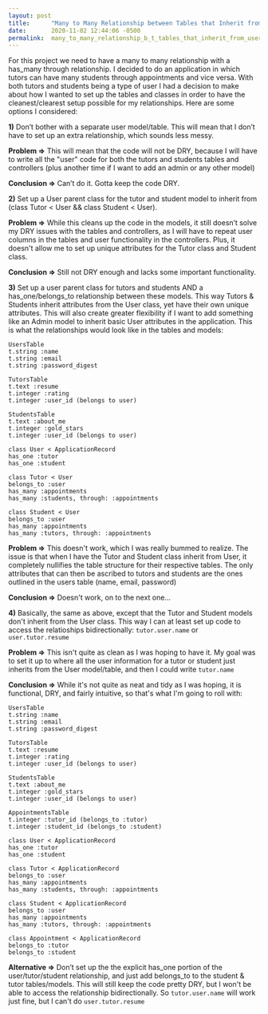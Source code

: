 ```yaml
---
layout: post
title:      "Many to Many Relationship between Tables that Inherit from User Table"
date:       2020-11-02 12:44:06 -0500
permalink:  many_to_many_relationship_b_t_tables_that_inherit_from_user_table
---
```



For this project we need to have a many to many relationship with a has_many through relationship. I decided to do an application in which tutors can have many students through appointments and vice versa. With both tutors and students being a type of user I had a decision to make about how I wanted to set up the tables and classes in order to have the cleanest/clearest setup possible for my relationships. Here are some options I considered:

**1)**  Don’t bother with a separate user model/table. This will mean that I don’t have to set up an extra relationship, which sounds less messy.

**Problem =>** This will mean that the code will not be DRY, because I will have to write all the "user" code for both the tutors and students tables and controllers (plus another time if I want to add an admin or any other model)

**Conclusion =>** Can’t do it. Gotta keep the code DRY.

**2)**  Set up a User parent class for the tutor and student model to inherit from (class Tutor < User  &&  class Student < User).

**Problem =>** While this cleans up the code in the models, it still doesn’t solve my DRY issues with the tables and controllers, as I will have to repeat user columns in the tables and user functionality in the controllers. Plus, it doesn't allow me to set up unique attributes for the Tutor class and Student class.

**Conclusion =>** Still not DRY enough and lacks some important functionality.

**3)**  Set up a user parent class for tutors and students AND a has_one/belongs_to relationship between these models. This way Tutors & Students inherit attributes from the User class, yet have their own unique attributes. This will also create greater flexibility if I want to add something like an Admin model to inherit basic User attributes in the application. This is what the relationships would look like in the tables and models:  

```
UsersTable
t.string :name
t.string :email
t.string :password_digest

TutorsTable
t.text :resume
t.integer :rating
t.integer :user_id (belongs to user)

StudentsTable
t.text :about_me
t.integer :gold_stars
t.integer :user_id (belongs to user)

class User < ApplicationRecord
has_one :tutor
has_one :student

class Tutor < User
belongs_to :user
has_many :appointments
has_many :students, through: :appointments

class Student < User
belongs_to :user
has_many :appointments
has_many :tutors, through: :appointments
```

**Problem =>** This doesn't work, which I was really bummed to realize. The issue is that when I have the Tutor and Student class inherit from User, it completely nullifies the table structure for their respective tables. The only attributes that can then be ascribed to tutors and students are the ones outlined in the users table (name, email, password)

**Conclusion =>** Doesn't work, on to the next one...

**4)**  Basically, the same as above, except that the Tutor and Student models don't inherit from the User class. This way I can at least set up code to access the relatioships bidirectionally: `tutor.user.name` or `user.tutor.resume`

**Problem =>** This isn't quite as clean as I was hoping to have it. My goal was to set it up to where all the user information for a tutor or student just inherits from the User model/table, and then I could write `tutor.name`

**Conclusion =>** While it's not quite as neat and tidy as I was hoping, it is functional, DRY, and fairly intuitive, so that's what I'm going to roll with:

```
UsersTable
t.string :name
t.string :email
t.string :password_digest

TutorsTable
t.text :resume
t.integer :rating
t.integer :user_id (belongs to user)

StudentsTable
t.text :about_me
t.integer :gold_stars
t.integer :user_id (belongs to user)

AppointmentsTable
t.integer :tutor_id (belongs_to :tutor)
t.integer :student_id (belongs_to :student)

class User < ApplicationRecord
has_one :tutor
has_one :student

class Tutor < ApplicationRecord
belongs_to :user
has_many :appointments
has_many :students, through: :appointments

class Student < ApplicationRecord
belongs_to :user
has_many :appointments
has_many :tutors, through: :appointments

class Appointment < ApplicationRecord
belongs_to :tutor
belongs_to :student
```


**Alternative =>**  Don’t set up the the explicit has_one portion of the user/tutor/student relationship, and just add belongs_to to the student & tutor tables/models. This will still keep the code pretty DRY, but I won't be able to access the relationship bidirectionally. So `tutor.user.name` will work just fine, but I can't do `user.tutor.resume`

